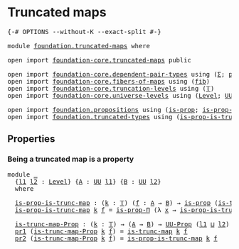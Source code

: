 # Truncated maps

<pre class="Agda"><a id="27" class="Symbol">{-#</a> <a id="31" class="Keyword">OPTIONS</a> <a id="39" class="Pragma">--without-K</a> <a id="51" class="Pragma">--exact-split</a> <a id="65" class="Symbol">#-}</a>

<a id="70" class="Keyword">module</a> <a id="77" href="foundation.truncated-maps.html" class="Module">foundation.truncated-maps</a> <a id="103" class="Keyword">where</a>

<a id="110" class="Keyword">open</a> <a id="115" class="Keyword">import</a> <a id="122" href="foundation-core.truncated-maps.html" class="Module">foundation-core.truncated-maps</a> <a id="153" class="Keyword">public</a>

<a id="161" class="Keyword">open</a> <a id="166" class="Keyword">import</a> <a id="173" href="foundation-core.dependent-pair-types.html" class="Module">foundation-core.dependent-pair-types</a> <a id="210" class="Keyword">using</a> <a id="216" class="Symbol">(</a><a id="217" href="foundation-core.dependent-pair-types.html#502" class="Record">Σ</a><a id="218" class="Symbol">;</a> <a id="220" href="foundation-core.dependent-pair-types.html#575" class="InductiveConstructor">pair</a><a id="224" class="Symbol">;</a> <a id="226" href="foundation-core.dependent-pair-types.html#592" class="Field">pr1</a><a id="229" class="Symbol">;</a> <a id="231" href="foundation-core.dependent-pair-types.html#604" class="Field">pr2</a><a id="234" class="Symbol">)</a>
<a id="236" class="Keyword">open</a> <a id="241" class="Keyword">import</a> <a id="248" href="foundation-core.fibers-of-maps.html" class="Module">foundation-core.fibers-of-maps</a> <a id="279" class="Keyword">using</a> <a id="285" class="Symbol">(</a><a id="286" href="foundation-core.fibers-of-maps.html#928" class="Function">fib</a><a id="289" class="Symbol">)</a>
<a id="291" class="Keyword">open</a> <a id="296" class="Keyword">import</a> <a id="303" href="foundation-core.truncation-levels.html" class="Module">foundation-core.truncation-levels</a> <a id="337" class="Keyword">using</a> <a id="343" class="Symbol">(</a><a id="344" href="foundation-core.truncation-levels.html#382" class="Datatype">𝕋</a><a id="345" class="Symbol">)</a>
<a id="347" class="Keyword">open</a> <a id="352" class="Keyword">import</a> <a id="359" href="foundation-core.universe-levels.html" class="Module">foundation-core.universe-levels</a> <a id="391" class="Keyword">using</a> <a id="397" class="Symbol">(</a><a id="398" href="Agda.Primitive.html#597" class="Postulate">Level</a><a id="403" class="Symbol">;</a> <a id="405" href="foundation-core.universe-levels.html#222" class="Primitive">UU</a><a id="407" class="Symbol">;</a> <a id="409" href="Agda.Primitive.html#810" class="Primitive Operator">_⊔_</a><a id="412" class="Symbol">)</a>

<a id="415" class="Keyword">open</a> <a id="420" class="Keyword">import</a> <a id="427" href="foundation.propositions.html" class="Module">foundation.propositions</a> <a id="451" class="Keyword">using</a> <a id="457" class="Symbol">(</a><a id="458" href="foundation-core.propositions.html#1246" class="Function">is-prop</a><a id="465" class="Symbol">;</a> <a id="467" href="foundation.propositions.html#1492" class="Function">is-prop-Π</a><a id="476" class="Symbol">;</a> <a id="478" href="foundation-core.propositions.html#1322" class="Function">UU-Prop</a><a id="485" class="Symbol">)</a>
<a id="487" class="Keyword">open</a> <a id="492" class="Keyword">import</a> <a id="499" href="foundation.truncated-types.html" class="Module">foundation.truncated-types</a> <a id="526" class="Keyword">using</a> <a id="532" class="Symbol">(</a><a id="533" href="foundation.truncated-types.html#4273" class="Function">is-prop-is-trunc</a><a id="549" class="Symbol">)</a>
</pre>
## Properties

### Being a truncated map is a property

<pre class="Agda"><a id="620" class="Keyword">module</a> <a id="627" href="foundation.truncated-maps.html#627" class="Module">_</a>
  <a id="631" class="Symbol">{</a><a id="632" href="foundation.truncated-maps.html#632" class="Bound">l1</a> <a id="635" href="foundation.truncated-maps.html#635" class="Bound">l2</a> <a id="638" class="Symbol">:</a> <a id="640" href="Agda.Primitive.html#597" class="Postulate">Level</a><a id="645" class="Symbol">}</a> <a id="647" class="Symbol">{</a><a id="648" href="foundation.truncated-maps.html#648" class="Bound">A</a> <a id="650" class="Symbol">:</a> <a id="652" href="foundation-core.universe-levels.html#222" class="Primitive">UU</a> <a id="655" href="foundation.truncated-maps.html#632" class="Bound">l1</a><a id="657" class="Symbol">}</a> <a id="659" class="Symbol">{</a><a id="660" href="foundation.truncated-maps.html#660" class="Bound">B</a> <a id="662" class="Symbol">:</a> <a id="664" href="foundation-core.universe-levels.html#222" class="Primitive">UU</a> <a id="667" href="foundation.truncated-maps.html#635" class="Bound">l2</a><a id="669" class="Symbol">}</a>
  <a id="673" class="Keyword">where</a>
  
  <a id="684" href="foundation.truncated-maps.html#684" class="Function">is-prop-is-trunc-map</a> <a id="705" class="Symbol">:</a> <a id="707" class="Symbol">(</a><a id="708" href="foundation.truncated-maps.html#708" class="Bound">k</a> <a id="710" class="Symbol">:</a> <a id="712" href="foundation-core.truncation-levels.html#382" class="Datatype">𝕋</a><a id="713" class="Symbol">)</a> <a id="715" class="Symbol">(</a><a id="716" href="foundation.truncated-maps.html#716" class="Bound">f</a> <a id="718" class="Symbol">:</a> <a id="720" href="foundation.truncated-maps.html#648" class="Bound">A</a> <a id="722" class="Symbol">→</a> <a id="724" href="foundation.truncated-maps.html#660" class="Bound">B</a><a id="725" class="Symbol">)</a> <a id="727" class="Symbol">→</a> <a id="729" href="foundation-core.propositions.html#1246" class="Function">is-prop</a> <a id="737" class="Symbol">(</a><a id="738" href="foundation-core.truncated-maps.html#1873" class="Function">is-trunc-map</a> <a id="751" href="foundation.truncated-maps.html#708" class="Bound">k</a> <a id="753" href="foundation.truncated-maps.html#716" class="Bound">f</a><a id="754" class="Symbol">)</a>
  <a id="758" href="foundation.truncated-maps.html#684" class="Function">is-prop-is-trunc-map</a> <a id="779" href="foundation.truncated-maps.html#779" class="Bound">k</a> <a id="781" href="foundation.truncated-maps.html#781" class="Bound">f</a> <a id="783" class="Symbol">=</a> <a id="785" href="foundation.propositions.html#1492" class="Function">is-prop-Π</a> <a id="795" class="Symbol">(λ</a> <a id="798" href="foundation.truncated-maps.html#798" class="Bound">x</a> <a id="800" class="Symbol">→</a> <a id="802" href="foundation.truncated-types.html#4273" class="Function">is-prop-is-trunc</a> <a id="819" href="foundation.truncated-maps.html#779" class="Bound">k</a> <a id="821" class="Symbol">(</a><a id="822" href="foundation-core.fibers-of-maps.html#928" class="Function">fib</a> <a id="826" href="foundation.truncated-maps.html#781" class="Bound">f</a> <a id="828" href="foundation.truncated-maps.html#798" class="Bound">x</a><a id="829" class="Symbol">))</a>

  <a id="835" href="foundation.truncated-maps.html#835" class="Function">is-trunc-map-Prop</a> <a id="853" class="Symbol">:</a> <a id="855" class="Symbol">(</a><a id="856" href="foundation.truncated-maps.html#856" class="Bound">k</a> <a id="858" class="Symbol">:</a> <a id="860" href="foundation-core.truncation-levels.html#382" class="Datatype">𝕋</a><a id="861" class="Symbol">)</a> <a id="863" class="Symbol">→</a> <a id="865" class="Symbol">(</a><a id="866" href="foundation.truncated-maps.html#648" class="Bound">A</a> <a id="868" class="Symbol">→</a> <a id="870" href="foundation.truncated-maps.html#660" class="Bound">B</a><a id="871" class="Symbol">)</a> <a id="873" class="Symbol">→</a> <a id="875" href="foundation-core.propositions.html#1322" class="Function">UU-Prop</a> <a id="883" class="Symbol">(</a><a id="884" href="foundation.truncated-maps.html#632" class="Bound">l1</a> <a id="887" href="Agda.Primitive.html#810" class="Primitive Operator">⊔</a> <a id="889" href="foundation.truncated-maps.html#635" class="Bound">l2</a><a id="891" class="Symbol">)</a>
  <a id="895" href="foundation-core.dependent-pair-types.html#592" class="Field">pr1</a> <a id="899" class="Symbol">(</a><a id="900" href="foundation.truncated-maps.html#835" class="Function">is-trunc-map-Prop</a> <a id="918" href="foundation.truncated-maps.html#918" class="Bound">k</a> <a id="920" href="foundation.truncated-maps.html#920" class="Bound">f</a><a id="921" class="Symbol">)</a> <a id="923" class="Symbol">=</a> <a id="925" href="foundation-core.truncated-maps.html#1873" class="Function">is-trunc-map</a> <a id="938" href="foundation.truncated-maps.html#918" class="Bound">k</a> <a id="940" href="foundation.truncated-maps.html#920" class="Bound">f</a>
  <a id="944" href="foundation-core.dependent-pair-types.html#604" class="Field">pr2</a> <a id="948" class="Symbol">(</a><a id="949" href="foundation.truncated-maps.html#835" class="Function">is-trunc-map-Prop</a> <a id="967" href="foundation.truncated-maps.html#967" class="Bound">k</a> <a id="969" href="foundation.truncated-maps.html#969" class="Bound">f</a><a id="970" class="Symbol">)</a> <a id="972" class="Symbol">=</a> <a id="974" href="foundation.truncated-maps.html#684" class="Function">is-prop-is-trunc-map</a> <a id="995" href="foundation.truncated-maps.html#967" class="Bound">k</a> <a id="997" href="foundation.truncated-maps.html#969" class="Bound">f</a>
</pre>